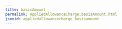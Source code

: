 ```yaml
---
title: basisAmount
permalink: AppliedAllowanceCharge.basisAmount.html
jsonid: appliedallowancecharge_basisamount
---
```

